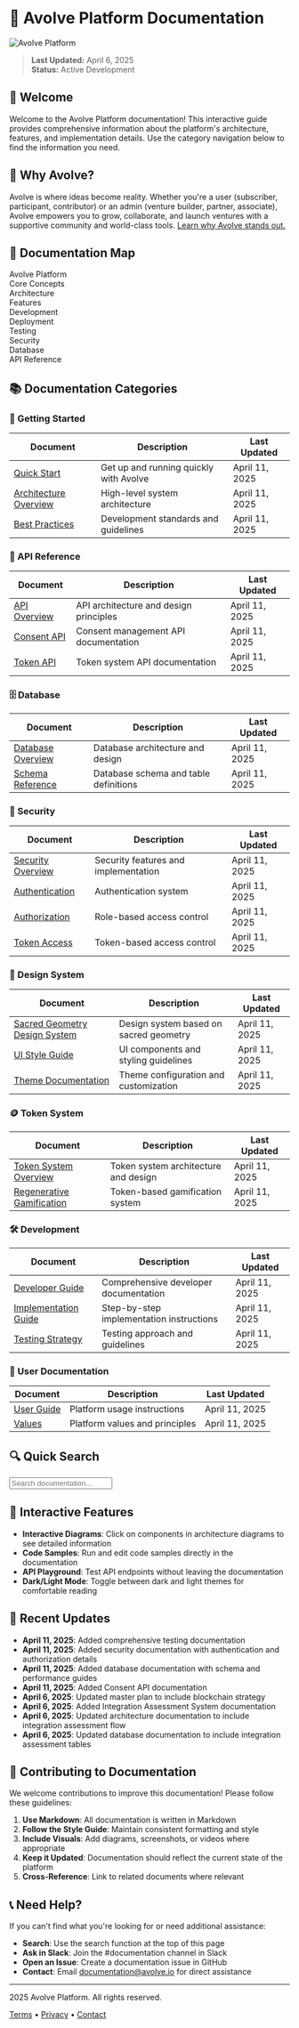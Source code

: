# 🚀 Avolve Platform Documentation

![Avolve Platform](https://via.placeholder.com/1200x300/8B5CF6/FFFFFF?text=Avolve+Platform+Documentation)

> **Last Updated:** April 6, 2025  
> **Status:** Active Development

## 👋 Welcome

Welcome to the Avolve Platform documentation! This interactive guide provides comprehensive information about the platform's architecture, features, and implementation details. Use the category navigation below to find the information you need.

## 🌟 Why Avolve?

Avolve is where ideas become reality. Whether you're a user (subscriber, participant, contributor) or an admin (venture builder, partner, associate), Avolve empowers you to grow, collaborate, and launch ventures with a supportive community and world-class tools. [Learn why Avolve stands out.](./why-avolve.md)

## 🧭 Documentation Map

<div class="doc-map">
  <div class="map-node primary">Avolve Platform</div>
  <div class="map-connections">
    <div class="map-node secondary">Core Concepts</div>
    <div class="map-node secondary">Architecture</div>
    <div class="map-node secondary">Features</div>
    <div class="map-node secondary">Development</div>
    <div class="map-node secondary">Deployment</div>
    <div class="map-node secondary">Testing</div>
    <div class="map-node secondary">Security</div>
    <div class="map-node secondary">Database</div>
    <div class="map-node secondary">API Reference</div>
  </div>
</div>

## 📚 Documentation Categories

### 🎯 Getting Started

| Document | Description | Last Updated |
|----------|-------------|--------------|
| [Quick Start](./quick-start.md) | Get up and running quickly with Avolve | April 11, 2025 |
| [Architecture Overview](./architecture.md) | High-level system architecture | April 11, 2025 |
| [Best Practices](./best-practices.md) | Development standards and guidelines | April 11, 2025 |

### 🔌 API Reference

| Document | Description | Last Updated |
|----------|-------------|--------------|
| [API Overview](./api/README.md) | API architecture and design principles | April 11, 2025 |
| [Consent API](./api/consent.md) | Consent management API documentation | April 11, 2025 |
| [Token API](./api/token.md) | Token system API documentation | April 11, 2025 |

### 🗄️ Database

| Document | Description | Last Updated |
|----------|-------------|--------------|
| [Database Overview](./database/README.md) | Database architecture and design | April 11, 2025 |
| [Schema Reference](./database/schema.md) | Database schema and table definitions | April 11, 2025 |

### 🔐 Security

| Document | Description | Last Updated |
|----------|-------------|--------------|
| [Security Overview](./security/README.md) | Security features and implementation | April 11, 2025 |
| [Authentication](./security/authentication.md) | Authentication system | April 11, 2025 |
| [Authorization](./security/rbac.md) | Role-based access control | April 11, 2025 |
| [Token Access](./security/token-access.md) | Token-based access control | April 11, 2025 |

### 🎨 Design System

| Document | Description | Last Updated |
|----------|-------------|--------------|
| [Sacred Geometry Design System](./sacred-geometry-design-system.md) | Design system based on sacred geometry | April 11, 2025 |
| [UI Style Guide](./ui/style-guide.md) | UI components and styling guidelines | April 11, 2025 |
| [Theme Documentation](./avolve-theme.md) | Theme configuration and customization | April 11, 2025 |

### 🪙 Token System

| Document | Description | Last Updated |
|----------|-------------|--------------|
| [Token System Overview](./token-system.md) | Token system architecture and design | April 11, 2025 |
| [Regenerative Gamification](./regenerative-gamification.md) | Token-based gamification system | April 11, 2025 |

### 🛠️ Development

| Document | Description | Last Updated |
|----------|-------------|--------------|
| [Developer Guide](./guides/developer-guide.md) | Comprehensive developer documentation | April 11, 2025 |
| [Implementation Guide](./guides/implementation.md) | Step-by-step implementation instructions | April 11, 2025 |
| [Testing Strategy](./testing/README.md) | Testing approach and guidelines | April 11, 2025 |

### 📖 User Documentation

| Document | Description | Last Updated |
|----------|-------------|--------------|
| [User Guide](./guides/user-guide.md) | Platform usage instructions | April 11, 2025 |
| [Values](./values.md) | Platform values and principles | April 11, 2025 |

## 🔍 Quick Search

<div class="search-container">
  <input type="text" id="doc-search" placeholder="Search documentation..." />
  <div id="search-results"></div>
</div>

## 📱 Interactive Features

- **Interactive Diagrams**: Click on components in architecture diagrams to see detailed information
- **Code Samples**: Run and edit code samples directly in the documentation
- **API Playground**: Test API endpoints without leaving the documentation
- **Dark/Light Mode**: Toggle between dark and light themes for comfortable reading

## 🔄 Recent Updates

- **April 11, 2025**: Added comprehensive testing documentation
- **April 11, 2025**: Added security documentation with authentication and authorization details
- **April 11, 2025**: Added database documentation with schema and performance guides
- **April 11, 2025**: Added Consent API documentation
- **April 6, 2025**: Updated master plan to include blockchain strategy
- **April 6, 2025**: Added Integration Assessment System documentation
- **April 6, 2025**: Updated architecture documentation to include integration assessment flow
- **April 6, 2025**: Updated database documentation to include integration assessment tables

## 🤝 Contributing to Documentation

We welcome contributions to improve this documentation! Please follow these guidelines:

1. **Use Markdown**: All documentation is written in Markdown
2. **Follow the Style Guide**: Maintain consistent formatting and style
3. **Include Visuals**: Add diagrams, screenshots, or videos where appropriate
4. **Keep it Updated**: Documentation should reflect the current state of the platform
5. **Cross-Reference**: Link to related documents where relevant

## 📞 Need Help?

If you can't find what you're looking for or need additional assistance:

- **Search**: Use the search function at the top of this page
- **Ask in Slack**: Join the #documentation channel in Slack
- **Open an Issue**: Create a documentation issue in GitHub
- **Contact**: Email documentation@avolve.io for direct assistance

---

<div class="footer">
  <p> 2025 Avolve Platform. All rights reserved.</p>
  <p>
    <a href="https://avolve.io/terms">Terms</a> •
    <a href="https://avolve.io/privacy">Privacy</a> •
    <a href="https://avolve.io/contact">Contact</a>
  </p>
</div>

<script>
  // This would be replaced with actual implementation in a real environment
  document.addEventListener('DOMContentLoaded', function() {
    console.log('Documentation interactive features initialized');
    // Initialize search functionality
    // Initialize interactive diagrams
    // Initialize dark/light mode toggle
  });
</script>
